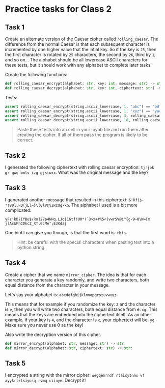 # Practice tasks for Class 2

## Task 1

Create an alternate version of the Caesar cipher called `rolling_caesar`. The difference from the normal Caesar is that each subsequent character is incremented by one higher value that the intial key. So if the key is `25`, then the first character is rotated by `25` characters, the second by `26`, third by `1`, and so on... The alphabet should be all lowercase ASCII characters for these tests, but it should work with any alphabet to complete later tasks.

Create the following functions:

```python
def rolling_caesar_encrypt(alphabet: str, key: int, message: str) -> str:
def rolling_caesar_decrypt(alphabet: str, key: int, ciphertext: str) -> str:
```

Tests:

```python
assert rolling_caesar_encrypt(string.ascii_lowercase, 1, "abc") == "bdf"
assert rolling_caesar_encrypt(string.ascii_lowercase, 1, "xyz") == "yac"
assert rolling_caesar_decrypt(string.ascii_lowercase, 3, rolling_caesar_encrypt(string.ascii_lowercase, 3, "hello world")) == "hello world"
assert rolling_caesar_decrypt(string.ascii_lowercase, 18, rolling_caesar_encrypt(string.ascii_lowercase, 18, "hello world")) == "hello world"
```

> Paste these tests into an cell in your ipynb file and run them after creating the cipher. If all of them pass the program is likely to be correct.

## Task 2

I generated the following ciphertext with rolling caesar encryption: `tjrjok gr gwq bnlv izg gjstwxx`. What was the original message and the key?

## Task 3

I generated another message that resulted in this ciphertext: `6!Rf1$-*!80l.FQ(jLl=}\(GlV@VZRzOq-kG`. The alphabet I used is a bit more complicated:

```
yFz'bD?IYBu$/Rn]27p4NHq.LJo}1Gtf!U0*)`Q>x+#%5<(vwrSV@i^{g-9~8\W=[m jlAs&PhCOkcZ_XT,6:Me";E3Kda|
```

One hint I can give you though, is that the first word is: `this`.

> Hint: be careful with the special characters when pasting text into a python string.

## Task 4

Create a cipher that we name `mirror_cipher`. The idea is that for each character you generate a key randomly, and write two characters, both equal distance from the character in your message.

Let's say your alphabet is: `abcdefghijklmnopqrstuvwxyz`

This means that for example if you randomize the key: `2` and the character is `e`, then you will write two characters, both equal distance from e: `cg`. This means that the keys are embedded into the ciphertext itself. As an other example, if your key is `4`, and the character is `c`, your ciphertext will be: `yg`. Make sure you never use 0 as the key!

Also write the decryption version of this cipher.

```python
def mirror_encrypt(alphabet: str, message: str) -> str:
def mirror_decrypt(alphabet: str, ciphertext: str) -> str:
```

## Task 5

I encrypted a string with the mirror cipher: `wegqemrndf rtaicytnnx vf ayykrtrtsiyosq rvmq uiiuye`. Decrypt it!
